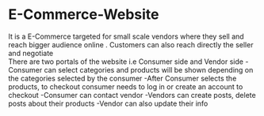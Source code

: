 # E-Commerce-Website
It is a E-Commerce targeted for small scale vendors where they sell and reach bigger audience online . Customers can also reach directly the seller and negotiate  
There are two portals of the website i.e Consumer side and Vendor side
-Consumer can select categories and products will be shown depending on the categories selected by the consumer
-After Consumer selects the products, to checkout consumer needs to log in or create an account to checkout
-Consumer can contact vendor
-Vendors can create posts, delete posts about their products
-Vendor can also update their info
